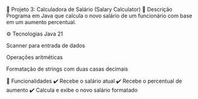 💼 Projeto 3: Calculadora de Salário (Salary Calculator)
📝 Descrição
Programa em Java que calcula o novo salário de um funcionário com base em um aumento percentual.

⚙️ Tecnologias
Java 21

Scanner para entrada de dados

Operações aritméticas

Formatação de strings com duas casas decimais

🚀 Funcionalidades
✔️ Recebe o salário atual
✔️ Recebe o percentual de aumento
✔️ Calcula e exibe o novo salário formatado
